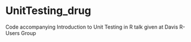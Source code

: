 # UnitTesting_drug
Code accompanying Introduction to Unit Testing in R talk given at Davis R-Users Group
